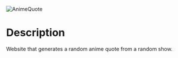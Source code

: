 ![AnimeQuote](https://github.com/4redi/AnimeQuotes/assets/167893131/cd901826-631d-453e-9025-9b4042f99571)

# Description
Website that generates a random anime quote from a random show.
